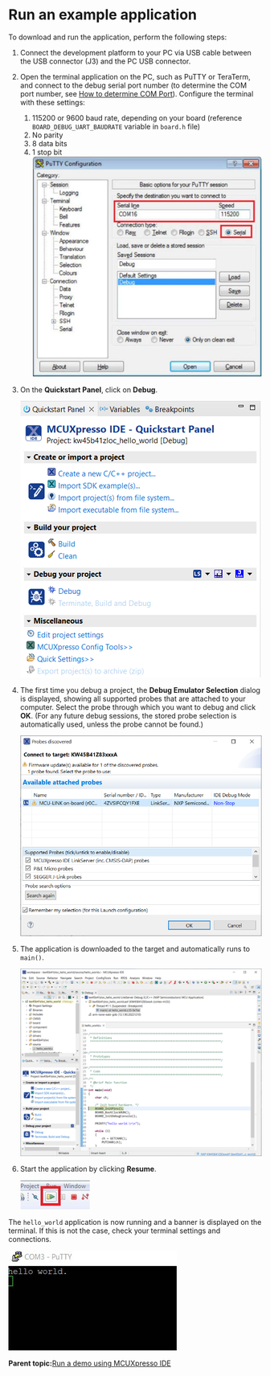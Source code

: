 # Run an example application 

To download and run the application, perform the following steps:

1.  Connect the development platform to your PC via USB cable between the USB connector \(J3\) and the PC USB connector.
2.  Open the terminal application on the PC, such as PuTTY or TeraTerm, and connect to the debug serial port number \(to determine the COM port number, see [How to determine COM Port](how_to_determine_com_port.md)\). Configure the terminal with these settings:

    1.  115200 or 9600 baud rate, depending on your board \(reference `BOARD_DEBUG_UART_BAUDRATE` variable in `board.h` file\)
    2.  No parity
    3.  8 data bits
    4.  1 stop bit
    ![](../images/ide_terminal_putty_configurations.jpg "Terminal (PuTTY) configurations")

3.  On the **Quickstart Panel**, click on **Debug**.

    ![](../images/ide_debug_hello_world_case.png "Debug hello_world case")

4.  The first time you debug a project, the **Debug Emulator Selection** dialog is displayed, showing all supported probes that are attached to your computer. Select the probe through which you want to debug and click **OK**. \(For any future debug sessions, the stored probe selection is automatically used, unless the probe cannot be found.\)

    ![](../images/ide_attach_probes_debug_emulator_selection.png "Attached Probes: debug emulator selection")

5.  The application is downloaded to the target and automatically runs to `main()`.

    ![](../images/ide_stop_at_main_when_running_debugging.png "Stop at main() when running debugging")

6.  Start the application by clicking **Resume**.

    ![](../images/ide_resume_button.jpg "Resume button")


The `hello_world` application is now running and a banner is displayed on the terminal. If this is not the case, check your terminal settings and connections.

![](../images/ide_text_display_of_the_hello_world_demo.jpg "Text display of the hello_world demo")

**Parent topic:**[Run a demo using MCUXpresso IDE](../topics/run_a_demo_using_mcuxpresso_ide.md)

